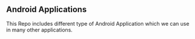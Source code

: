 ## Android Applications

This Repo includes different type of Android Application which we can use in many other applications.
